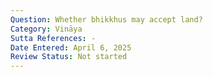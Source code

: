 ```yaml
---
Question: Whether bhikkhus may accept land?
Category: Vināya
Sutta References: -
Date Entered: April 6, 2025
Review Status: Not started
---
```

